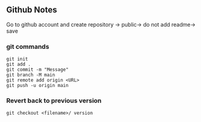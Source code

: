 ## Github Notes


Go to github account and create repository -> public-> do not add readme-> save
### git commands
    git init
    git add .
    git commit -m "Message"
    git branch -M main
    git remote add origin <URL>
    git push -u origin main

### Revert back to previous version
    git checkout <filename>/ version